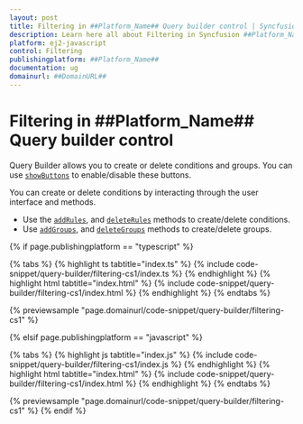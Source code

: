 ```yaml
---
layout: post
title: Filtering in ##Platform_Name## Query builder control | Syncfusion
description: Learn here all about Filtering in Syncfusion ##Platform_Name## Query builder control of Syncfusion Essential JS 2 and more.
platform: ej2-javascript
control: Filtering 
publishingplatform: ##Platform_Name##
documentation: ug
domainurl: ##DomainURL##
---
```


# Filtering in ##Platform_Name## Query builder control

Query Builder allows you to create or delete conditions and groups. You can use [`showButtons`](https://ej2.syncfusion.com/documentation/api/query-builder/#showbuttons) to enable/disable these buttons.

You can create or delete conditions by interacting through the user interface and methods.

* Use the [`addRules`](https://ej2.syncfusion.com/documentation/api/query-builder/#addrules), and [`deleteRules`](https://ej2.syncfusion.com/documentation/api/query-builder/#deleterules) methods to create/delete conditions.
* Use [`addGroups`](https://ej2.syncfusion.com/documentation/api/query-builder/#addgroups), and [`deleteGroups`](https://ej2.syncfusion.com/documentation/api/query-builder/#deletegroups) methods to create/delete groups.

{% if page.publishingplatform == "typescript" %}

 {% tabs %}
{% highlight ts tabtitle="index.ts" %}
{% include code-snippet/query-builder/filtering-cs1/index.ts %}
{% endhighlight %}
{% highlight html tabtitle="index.html" %}
{% include code-snippet/query-builder/filtering-cs1/index.html %}
{% endhighlight %}
{% endtabs %}
        
{% previewsample "page.domainurl/code-snippet/query-builder/filtering-cs1" %}

{% elsif page.publishingplatform == "javascript" %}

{% tabs %}
{% highlight js tabtitle="index.js" %}
{% include code-snippet/query-builder/filtering-cs1/index.js %}
{% endhighlight %}
{% highlight html tabtitle="index.html" %}
{% include code-snippet/query-builder/filtering-cs1/index.html %}
{% endhighlight %}
{% endtabs %}

{% previewsample "page.domainurl/code-snippet/query-builder/filtering-cs1" %}
{% endif %}